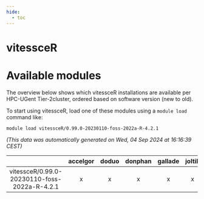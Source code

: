 ```yaml
---
hide:
  - toc
---
```


vitessceR
=========

# Available modules


The overview below shows which vitessceR installations are available per HPC-UGent Tier-2cluster, ordered based on software version (new to old).

To start using vitessceR, load one of these modules using a `module load` command like:

```shell
module load vitessceR/0.99.0-20230110-foss-2022a-R-4.2.1
```

*(This data was automatically generated on Wed, 04 Sep 2024 at 16:16:39 CEST)*  

| |accelgor|doduo|donphan|gallade|joltik|shinx|skitty|
| :---: | :---: | :---: | :---: | :---: | :---: | :---: | :---: |
|vitessceR/0.99.0-20230110-foss-2022a-R-4.2.1|x|x|x|x|x|-|x|
